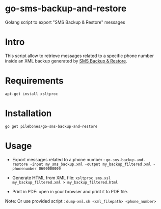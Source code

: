 # go-sms-backup-and-restore

Golang script to export "SMS Backup &amp; Restore" messages

# Intro

This script allow to retrieve messages related to a specific phone number inside an XML backup generated by [SMS Backup & Restore](https://play.google.com/store/apps/details?id=com.riteshsahu.SMSBackupRestore&hl=fr).

# Requirements

`apt-get install xsltproc`

# Installation

`go get pilebones/go-sms-backup-and-restore`

# Usage

- Export messages related to a phone number :
`go-sms-backup-and-restore -input my_sms_backup.xml -output my_backup_filtered.xml -phonenumber 0600000000`

- Generate HTML from XML file:
`xsltproc sms.xsl my_backup_filtered.xml > my_backup_filtered.html`

- Print in PDF: open in your browser and print it to PDF file.

Note: Or use provided script : `dump-xml.sh <xml_filepath> <phone_number>`
